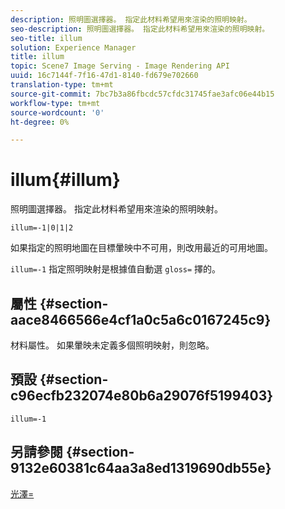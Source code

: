```yaml
---
description: 照明圖選擇器。 指定此材料希望用來渲染的照明映射。
seo-description: 照明圖選擇器。 指定此材料希望用來渲染的照明映射。
seo-title: illum
solution: Experience Manager
title: illum
topic: Scene7 Image Serving - Image Rendering API
uuid: 16c7144f-7f16-47d1-8140-fd679e702660
translation-type: tm+mt
source-git-commit: 7bc7b3a86fbcdc57cfdc31745fae3afc06e44b15
workflow-type: tm+mt
source-wordcount: '0'
ht-degree: 0%

---
```



# illum{#illum}

照明圖選擇器。 指定此材料希望用來渲染的照明映射。

`illum=-1|0|1|2`

如果指定的照明地圖在目標暈映中不可用，則改用最近的可用地圖。

`illum=-1` 指定照明映射是根據值自動選 `gloss=` 擇的。

## 屬性 {#section-aace8466566e4cf1a0c5a6c0167245c9}

材料屬性。 如果暈映未定義多個照明映射，則忽略。

## 預設 {#section-c96ecfb232074e80b6a29076f5199403}

`illum=-1`

## 另請參閱 {#section-9132e60381c64aa3a8ed1319690db55e}

[光澤=](../../../../../ir-api/http-protocol/image-rendering-api-ref/c-ir-http-protocol-ref/c-ir-http-protocol-command-reference/r-ir-http-gloss.md#reference-325aef2ee51e4e1584a06047427340ca)
